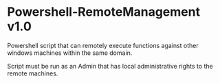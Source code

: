 # Powershell-RemoteManagement v1.0
Powershell script that can remotely execute functions against other windows machines within the same domain.

Script must be run as an Admin that has local administrative rights to the remote machines.
